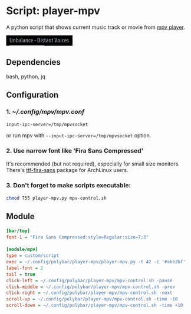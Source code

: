 # Script: player-mpv

A python script that shows current music track or movie from [mpv player](https://mpv.io/).

![preview](preview.png)

## Dependencies

bash, python, jq

## Configuration

### 1. *~/.config/mpv/mpv.conf*
```
input-ipc-server=/tmp/mpvsocket
```
or run mpv with `--input-ipc-server=/tmp/mpvsocket` option.

### 2. Use narrow font like 'Fira Sans Compressed'

It's recommended (but not required), especially for small size monitors.
There's [ttf-fira-sans](https://www.archlinux.org/packages/community/any/ttf-fira-sans/) package for ArchLinux users.

### 3. Don't forget to make scripts executable:
```bash
chmod 755 player-mpv.py mpv-control.sh
```

## Module

```ini
[bar/top]
font-1 = "Fira Sans Compressed:style=Regular:size=7;3"

[module/mpv]
type = custom/script
exec = ~/.config/polybar/player-mpv/player-mpv.py -t 42 -c '#abb2bf'
label-font = 2
tail = true
click-left = ~/.config/polybar/player-mpv/mpv-control.sh -pause
click-middle = ~/.config/polybar/player-mpv/mpv-control.sh -prev
click-right = ~/.config/polybar/player-mpv/mpv-control.sh -next
scroll-up = ~/.config/polybar/player-mpv/mpv-control.sh -time -10
scroll-down = ~/.config/polybar/player-mpv/mpv-control.sh -time +10
```

